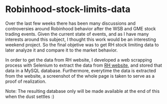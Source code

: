 # Robinhood-stock-limits-data
Over the last few weeks there has been many discussions and controversies around Robinhood behavior after the WSB and GME stock trading events. Given the current state of events, and as I have many interests around this subject, I thought this work would be an interesting weekend project. So the final objetive was to get RH stock limiting data to later analyze it and compare it to the market behavior.

In order to get the data from RH website, I developed a web scrapping process with Selenium to extract the data from [RH website](https://robinhood.com/us/en/support/articles/changes-due-to-recent-market-volatility/), and stored that data in a MySQL database. Furthermore, everytime the data is extracted from the website, a screenshot of the whole page is taken to serve as a proof of realization.

Note: The resulting database only will be made available at the end of this when the dust settles :)
